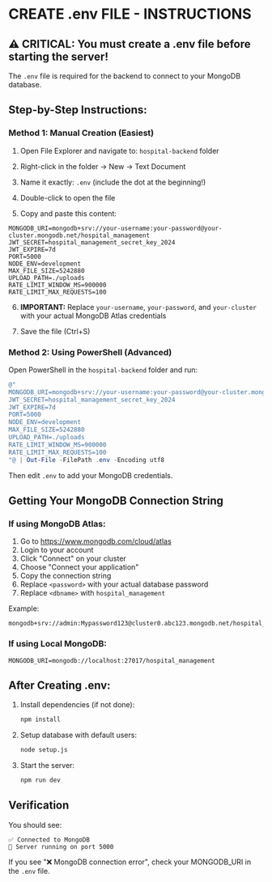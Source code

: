 # CREATE .env FILE - INSTRUCTIONS

## ⚠️ CRITICAL: You must create a .env file before starting the server!

The `.env` file is required for the backend to connect to your MongoDB database.

## Step-by-Step Instructions:

### Method 1: Manual Creation (Easiest)

1. Open File Explorer and navigate to: `hospital-backend` folder

2. Right-click in the folder → New → Text Document

3. Name it exactly: `.env` (include the dot at the beginning!)

4. Double-click to open the file

5. Copy and paste this content:

```env
MONGODB_URI=mongodb+srv://your-username:your-password@your-cluster.mongodb.net/hospital_management
JWT_SECRET=hospital_management_secret_key_2024
JWT_EXPIRE=7d
PORT=5000
NODE_ENV=development
MAX_FILE_SIZE=5242880
UPLOAD_PATH=./uploads
RATE_LIMIT_WINDOW_MS=900000
RATE_LIMIT_MAX_REQUESTS=100
```

6. **IMPORTANT:** Replace `your-username`, `your-password`, and `your-cluster` with your actual MongoDB Atlas credentials

7. Save the file (Ctrl+S)

### Method 2: Using PowerShell (Advanced)

Open PowerShell in the `hospital-backend` folder and run:

```powershell
@"
MONGODB_URI=mongodb+srv://your-username:your-password@your-cluster.mongodb.net/hospital_management
JWT_SECRET=hospital_management_secret_key_2024
JWT_EXPIRE=7d
PORT=5000
NODE_ENV=development
MAX_FILE_SIZE=5242880
UPLOAD_PATH=./uploads
RATE_LIMIT_WINDOW_MS=900000
RATE_LIMIT_MAX_REQUESTS=100
"@ | Out-File -FilePath .env -Encoding utf8
```

Then edit `.env` to add your MongoDB credentials.

## Getting Your MongoDB Connection String

### If using MongoDB Atlas:

1. Go to https://www.mongodb.com/cloud/atlas
2. Login to your account
3. Click "Connect" on your cluster
4. Choose "Connect your application"
5. Copy the connection string
6. Replace `<password>` with your actual database password
7. Replace `<dbname>` with `hospital_management`

Example:
```
mongodb+srv://admin:Mypassword123@cluster0.abc123.mongodb.net/hospital_management
```

### If using Local MongoDB:

```env
MONGODB_URI=mongodb://localhost:27017/hospital_management
```

## After Creating .env:

1. Install dependencies (if not done):
   ```bash
   npm install
   ```

2. Setup database with default users:
   ```bash
   node setup.js
   ```

3. Start the server:
   ```bash
   npm run dev
   ```

## Verification

You should see:
```
✅ Connected to MongoDB
🚀 Server running on port 5000
```

If you see "❌ MongoDB connection error", check your MONGODB_URI in the `.env` file.
